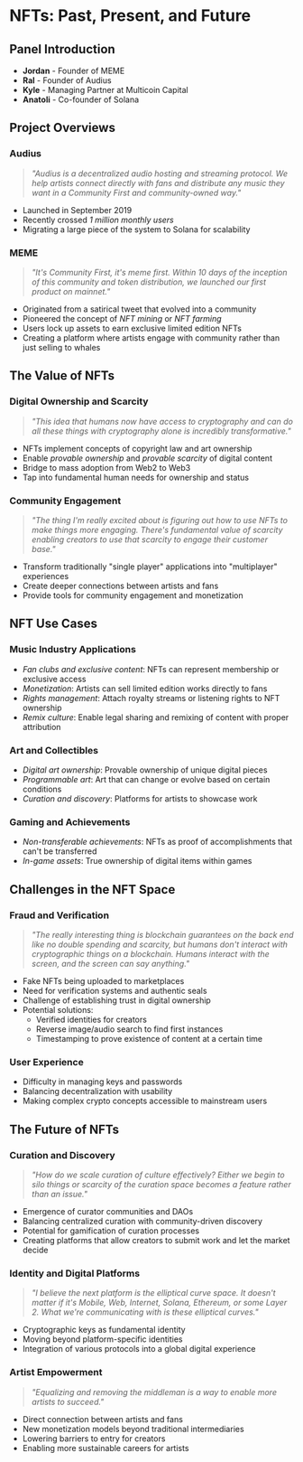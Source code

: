 

# NFTs: Past, Present, and Future

## Panel Introduction
- **Jordan** - Founder of MEME
- **Ral** - Founder of Audius
- **Kyle** - Managing Partner at Multicoin Capital
- **Anatoli** - Co-founder of Solana

## Project Overviews

### Audius
> *"Audius is a decentralized audio hosting and streaming protocol. We help artists connect directly with fans and distribute any music they want in a Community First and community-owned way."*

- Launched in September 2019
- Recently crossed *1 million monthly users*
- Migrating a large piece of the system to Solana for scalability

### MEME
> *"It's Community First, it's meme first. Within 10 days of the inception of this community and token distribution, we launched our first product on mainnet."*

- Originated from a satirical tweet that evolved into a community
- Pioneered the concept of *NFT mining* or *NFT farming*
- Users lock up assets to earn exclusive limited edition NFTs
- Creating a platform where artists engage with community rather than just selling to whales

## The Value of NFTs

### Digital Ownership and Scarcity
> *"This idea that humans now have access to cryptography and can do all these things with cryptography alone is incredibly transformative."*

- NFTs implement concepts of copyright law and art ownership
- Enable *provable ownership* and *provable scarcity* of digital content
- Bridge to mass adoption from Web2 to Web3
- Tap into fundamental human needs for ownership and status

### Community Engagement
> *"The thing I'm really excited about is figuring out how to use NFTs to make things more engaging. There's fundamental value of scarcity enabling creators to use that scarcity to engage their customer base."*

- Transform traditionally "single player" applications into "multiplayer" experiences
- Create deeper connections between artists and fans
- Provide tools for community engagement and monetization

## NFT Use Cases

### Music Industry Applications
- *Fan clubs and exclusive content*: NFTs can represent membership or exclusive access
- *Monetization*: Artists can sell limited edition works directly to fans
- *Rights management*: Attach royalty streams or listening rights to NFT ownership
- *Remix culture*: Enable legal sharing and remixing of content with proper attribution

### Art and Collectibles
- *Digital art ownership*: Provable ownership of unique digital pieces
- *Programmable art*: Art that can change or evolve based on certain conditions
- *Curation and discovery*: Platforms for artists to showcase work

### Gaming and Achievements
- *Non-transferable achievements*: NFTs as proof of accomplishments that can't be transferred
- *In-game assets*: True ownership of digital items within games

## Challenges in the NFT Space

### Fraud and Verification
> *"The really interesting thing is blockchain guarantees on the back end like no double spending and scarcity, but humans don't interact with cryptographic things on a blockchain. Humans interact with the screen, and the screen can say anything."*

- Fake NFTs being uploaded to marketplaces
- Need for verification systems and authentic seals
- Challenge of establishing trust in digital ownership
- Potential solutions:
  - Verified identities for creators
  - Reverse image/audio search to find first instances
  - Timestamping to prove existence of content at a certain time

### User Experience
- Difficulty in managing keys and passwords
- Balancing decentralization with usability
- Making complex crypto concepts accessible to mainstream users

## The Future of NFTs

### Curation and Discovery
> *"How do we scale curation of culture effectively? Either we begin to silo things or scarcity of the curation space becomes a feature rather than an issue."*

- Emergence of curator communities and DAOs
- Balancing centralized curation with community-driven discovery
- Potential for gamification of curation processes
- Creating platforms that allow creators to submit work and let the market decide

### Identity and Digital Platforms
> *"I believe the next platform is the elliptical curve space. It doesn't matter if it's Mobile, Web, Internet, Solana, Ethereum, or some Layer 2. What we're communicating with is these elliptical curves."*

- Cryptographic keys as fundamental identity
- Moving beyond platform-specific identities
- Integration of various protocols into a global digital experience

### Artist Empowerment
> *"Equalizing and removing the middleman is a way to enable more artists to succeed."*

- Direct connection between artists and fans
- New monetization models beyond traditional intermediaries
- Lowering barriers to entry for creators
- Enabling more sustainable careers for artists